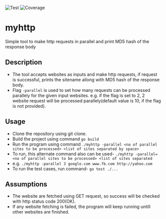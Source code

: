 ![Test](https://github.com/ganeshdipdumbare/myhttp/workflows/Test/badge.svg) ![Coverage](https://github.com/ganeshdipdumbare/myhttp/workflows/Coverage/badge.svg)

# myhttp

Simple tool to make http requests in parallel and print MD5 hash of the response body

## Description

- The tool accepts websites as inputs and make http requests, if request is successful, prints the
   sitename allong with MD5 hash of the response body.
- Flag ```-parallel``` is used to set how many requests can be processed parallely for the given input websites.
   e.g. if the flag is set to 2, 2 website request will be processed parallely(default value is 10, if the flag is not provided).

## Usage

- Clone the repository using git clone.
- Build the project using command ```go build```
- Run the program using command ```./myhttp -parallel <no of parallel sites to be processed> <list of sites separated by space>```
- To run, this alternate command also can be used- ```./myhttp -parallel=<no of parallel sites to be processed> <list of sites separated```
- e.g. ```./myhttp -parallel 3 google.com www.fb.com http://yahoo.com```
- To run the test cases, run command- ```go test ./...```

## Assumptions

- The website are fetched using GET request, so success will be checked with http status code 200(OK).
- If any website fetching is failed, the program will keep running untill other websites are finished.




